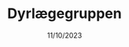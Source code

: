 ---
title: Dyrlægegruppen
date: 11/10/2023
teaser: "Ny webflow side som tager dyrlægegruppens hjemmeside til nye højder."
cover_image: /src/assets/dyrlaegegruppen-full.jpg
cover_image_alt: Billede af dyrlægegruppens hjemmeside
thumbnail: /src/assets/dyrlaegegruppen.jpg
categories:
  - webflow
linkUrl: "https://www.dyrlaegegruppen.dk/"
hasLandingpage: true
colors:
  primary: 164, 27%, 55%
  base: 164, 25%
main_content:
  headline: "Kort tekst om casen"
  large_text: ""
  text: ""
  proof_of_concept:
    headline: ""
    list:
      - produktion af video content til Facebook, Instagram og andre sociale medier
      - online annoncering med content plan, indrykning, løbende annonce optimering samt effektiv statistik på resultater
      - rådgivning omkring segmenter, medier, videomuligheder og content strategi
---